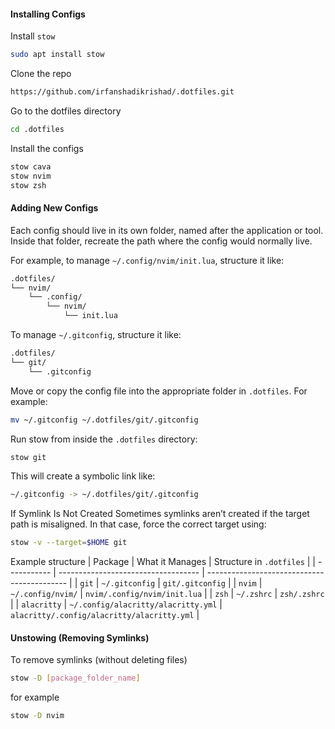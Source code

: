 #### Installing Configs

Install `stow`

```bash
sudo apt install stow
```

Clone the repo

```bash
https://github.com/irfanshadikrishad/.dotfiles.git
```

Go to the dotfiles directory

```bash
cd .dotfiles
```

Install the configs

```bash
stow cava
stow nvim
stow zsh
```

#### Adding New Configs

Each config should live in its own folder, named after the application or tool. Inside that folder, recreate the path where the config would normally live.

For example, to manage `~/.config/nvim/init.lua`, structure it like:

```bash
.dotfiles/
└── nvim/
    └── .config/
        └── nvim/
            └── init.lua
```

To manage `~/.gitconfig`, structure it like:

```bash
.dotfiles/
└── git/
    └── .gitconfig
```

Move or copy the config file into the appropriate folder in `.dotfiles`. For example:

```bash
mv ~/.gitconfig ~/.dotfiles/git/.gitconfig
```

Run stow from inside the `.dotfiles` directory:

```bash
stow git
```

This will create a symbolic link like:

```bash
~/.gitconfig -> ~/.dotfiles/git/.gitconfig
```

If Symlink Is Not Created
Sometimes symlinks aren’t created if the target path is misaligned. In that case, force the correct target using:

```bash
stow -v --target=$HOME git
```

Example structure
| Package | What it Manages | Structure in `.dotfiles` |
| ----------- | ----------------------------------- | ------------------------------------------- |
| `git` | `~/.gitconfig` | `git/.gitconfig` |
| `nvim` | `~/.config/nvim/` | `nvim/.config/nvim/init.lua` |
| `zsh` | `~/.zshrc` | `zsh/.zshrc` |
| `alacritty` | `~/.config/alacritty/alacritty.yml` | `alacritty/.config/alacritty/alacritty.yml` |

#### Unstowing (Removing Symlinks)

To remove symlinks (without deleting files)

```bash
stow -D [package_folder_name]
```

for example

```bash
stow -D nvim
```
